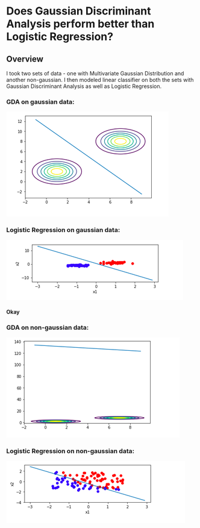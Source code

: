 # Does Gaussian Discriminant Analysis perform better than Logistic Regression?

## Overview

I took two sets of data - one with Multivariate Gaussian Distribution and another non-gaussian. I then modeled linear classifier on both the sets with Gaussian Discriminant Analysis as well as Logistic Regression.

### GDA on gaussian data:
<p><img src="gda_gaussian.PNG" title="image1" alt="Classifier1"></a></p>

### Logistic Regression on gaussian data:
<p><img src="logistic_gaussian.PNG" title="image2" alt="Classifier2"></a></p>

#### Okay

### GDA on non-gaussian data:
<p><img src="gda_non-gaussian.PNG" title="image3" alt="Classifier3"></a></p>

### Logistic Regression on non-gaussian data:
<p><img src="logistic_non-gaussian.PNG" title="image4" alt="Classifier4"></a></p>


